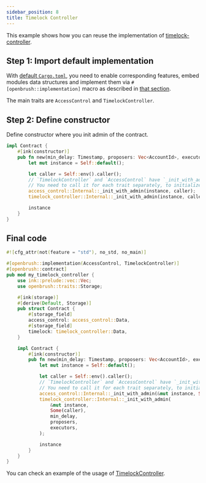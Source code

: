 ```yaml
---
sidebar_position: 8
title: Timelock Controller
---
```


This example shows how you can reuse the implementation of
[timelock-controller](https://github.com/Brushfam/openbrush-contracts/tree/main/contracts/src/governance/timelock_controller).

## Step 1: Import default implementation

With [default `Cargo.toml`](overview.md/#the-default-toml-of-your-project-with-openbrush),
you need to enable corresponding features, embed modules data structures and implement them via `#[openbrush::implementation]` macro
as described in [that section](overview.md/#reuse-implementation-of-traits-from-openbrush).

The main traits are `AccessControl` and `TimelockController`.

## Step 2: Define constructor

Define constructor where you init admin of the contract.

```rust
impl Contract {
    #[ink(constructor)]
    pub fn new(min_delay: Timestamp, proposers: Vec<AccountId>, executors: Vec<AccountId>) -> Self {
        let mut instance = Self::default();

        let caller = Self::env().caller();
        // `TimelockController` and `AccessControl` have `_init_with_admin` methods.
        // You need to call it for each trait separately, to initialize everything for these traits.
        access_control::Internal::_init_with_admin(instance, caller);
        timelock_controller::Internal::_init_with_admin(instance, caller, min_delay, proposers, executors);

        instance
    }
}
```

## Final code

```rust
#![cfg_attr(not(feature = "std"), no_std, no_main)]

#[openbrush::implementation(AccessControl, TimelockController)]
#[openbrush::contract]
pub mod my_timelock_controller {
    use ink::prelude::vec::Vec;
    use openbrush::traits::Storage;

    #[ink(storage)]
    #[derive(Default, Storage)]
    pub struct Contract {
        #[storage_field]
        access_control: access_control::Data,
        #[storage_field]
        timelock: timelock_controller::Data,
    }

    impl Contract {
        #[ink(constructor)]
        pub fn new(min_delay: Timestamp, proposers: Vec<AccountId>, executors: Vec<AccountId>) -> Self {
            let mut instance = Self::default();

            let caller = Self::env().caller();
            // `TimelockController` and `AccessControl` have `_init_with_admin` methods.
            // You need to call it for each trait separately, to initialize everything for these traits.
            access_control::Internal::_init_with_admin(&mut instance, Some(caller));
            timelock_controller::Internal::_init_with_admin(
                &mut instance,
                Some(caller),
                min_delay,
                proposers,
                executors,
            );

            instance
        }
    }
}

```

You can check an example of the usage of [TimelockController](https://github.com/Brushfam/openbrush-contracts/tree/main/examples/timelock_controller).